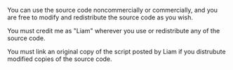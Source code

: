 You can use the source code noncommercially or commercially, and you are free to modify and redistribute the source code as you wish.

You must credit me as "Liam" wherever you use or redistribute any of the source code.

You must link an original copy of the script posted by Liam if you distrubute modified copies of the source code.
